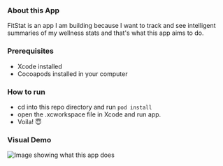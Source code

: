 ### About this App
FitStat is an app I am building because I want to track and see intelligent summaries of my wellness stats and that's what this app aims to do.

### Prerequisites
- Xcode installed 
- Cocoapods installed in your computer 

### How to run
- cd into this repo directory and run `pod install`
- open the .xcworkspace file in Xcode and run app.
- Voila! 😇 

### Visual Demo
![Image showing what this app does](https://user-images.githubusercontent.com/5268429/136290284-7d46c66e-fdc9-4836-9222-e0c17a8bff84.gif)

